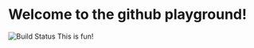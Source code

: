# Welcome to the github playground!
![Build Status](http://isys-otfml.cs.upb.de:8085/plugins/servlet/wittified/build-status/DEMO-DPLAN)
This is fun!
